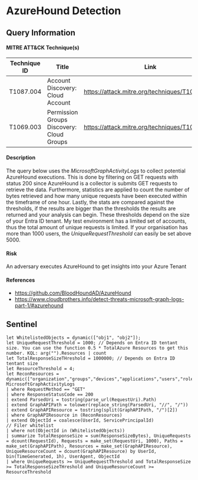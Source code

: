 # AzureHound Detection

## Query Information

#### MITRE ATT&CK Technique(s)

| Technique ID | Title    | Link    |
| ---  | --- | --- |
| T1087.004 | Account Discovery: Cloud Account | https://attack.mitre.org/techniques/T1087/004/ |
| T1069.003| Permission Groups Discovery: Cloud Groups | https://attack.mitre.org/techniques/T1069/003/ |

#### Description
The query below uses the *MicrosoftGraphActivityLogs* to collect potential AzureHound executions. This is done by filtering on GET requests with status 200 since AzureHound is a collector is submits GET requests to retrieve the data. Furthermore, statistics are applied to count the number of bytes retrieved and how many unique requests have been executed within the timeframe of one hour. Lastly, the stats are compared against the thresholds, if the results are bigger than the thresholds the results are returned and your analysis can begin. These thresholds depend on the size of your Entra ID tenant. My test environment has a limited set of accounts, thus the total amount of unique requests is limited. If your organisation has more than 1000 users, the *UniqueRequestThreshold* can easily be set above 5000.

#### Risk
An adversary executes AzureHound to get insights into your Azure Tenant

#### References
- https://github.com/BloodHoundAD/AzureHound
- https://www.cloudbrothers.info/detect-threats-microsoft-graph-logs-part-1/#azurehound

## Sentinel
```KQL
let WhitelistedObjects = dynamic(["obj1", "obj2"]);
let UniqueRequestThreshold = 1000; // Depends on Entra ID tentant size. You can use the function 0.5 * TotalAzure Resources to get this number. KQL: arg("").Resources | count
let TotalResponseSizeTHreshold = 1000000; // Depends on Entra ID tentant size
let ResourceThreshold = 4;
let ReconResources = dynamic(["organization","groups","devices","applications","users","rolemanagement","serviceprincipals"]);
MicrosoftGraphActivityLogs
| where RequestMethod == "GET"
| where ResponseStatusCode == 200
| extend ParsedUri = tostring(parse_url(RequestUri).Path)
| extend GraphAPIPath = tolower(replace_string(ParsedUri, "//", "/"))
| extend GraphAPIResource = tostring(split(GraphAPIPath, "/")[2])
| where GraphAPIResource in (ReconResources)
| extend ObjectId = coalesce(UserId, ServicePrincipalId)
// Filer whitelist
| where not(ObjectId in (WhitelistedObjects))
| summarize TotalResponseSize = sum(ResponseSizeBytes), UniqueRequests = dcount(RequestId), Requests = make_set(RequestUri, 1000), Paths = make_set(GraphAPIPath), Resources = make_set(GraphAPIResource), UniqueResourceCount = dcount(GraphAPIResource) by UserId, bin(TimeGenerated, 1h), UserAgent, ObjectId
| where UniqueRequests >= UniqueRequestThreshold and TotalResponseSize >= TotalResponseSizeTHreshold and UniqueResourceCount >= ResourceThreshold
```